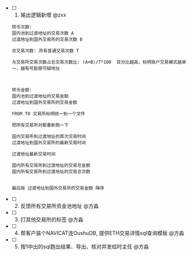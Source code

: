 - [ ] 1. 输出逻辑新增 @zxx
    ```
    转币次数: 
    国内池到过渡地址的交易次数 A
    过渡地址到国外交易所的交易次数 B

    总交易次数: 所有普通交易次数 T

    与交易所交易次数占总交易次数比: (A+B)/T*100  百分比越高，标明账户交易模式越单一，越有可能是可疑地址



    转币金额: 
    国内池到过渡地址的交易金额 
    过渡地址到国外交易所的交易金额 

    FROM TO 交易所标明统一到一个文件

    把所有交易所对都重新跑一下

    国内交易所到过渡地址的首次交易时间
    过渡地址到国外交易所的最新交易时间

    过渡地址最新交易时间

    国内所有交易所到过渡地址的交易总金额
    国内所有交易所到过渡地址的交易总次数


    最后按 过渡地址到国外交易所的交易金额 降序
    ```

- [ ] 2. 反馈所有交易所资金池地址 @方淼
- [ ] 3. 打其他交易所的标签 @方淼
- [ ] 4. 帮客户装个NAVICAT连OushuDB, 提供ETH交易详情sql查询模板 @方淼
- [ ] 5. 按1中出的sql跑出结果、导出、核对并发给时主任 @方淼
